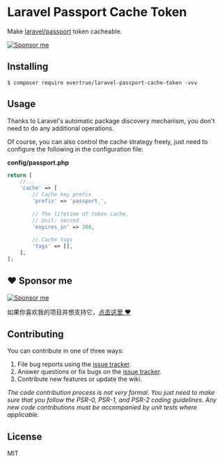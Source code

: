 # Laravel Passport Cache Token

Make [laravel/passport](https://github.com/laravel/passport) token cacheable.

[![Sponsor me](https://raw.githubusercontent.com/overtrue/overtrue/master/sponsor-me-button-s.svg)](https://github.com/sponsors/overtrue)


## Installing

```shell
$ composer require overtrue/laravel-passport-cache-token -vvv
```

## Usage

Thanks to Laravel's automatic package discovery mechanism, you don't need to do any additional operations.

Of course, you can also control the cache strategy freely, just need to configure the following in the configuration file:

**config/passport.php**
```php
return [
    //...
    'cache' => [
        // Cache key prefix
        'prefix' => 'passport_',
        
        // The lifetime of token cache,
        // Unit: second
        'expires_in' => 300,
        
        // Cache tags
        'tags' => [],
    ],
];
```

## :heart: Sponsor me 

[![Sponsor me](https://raw.githubusercontent.com/overtrue/overtrue/master/sponsor-me.svg)](https://github.com/sponsors/overtrue)

如果你喜欢我的项目并想支持它，[点击这里 :heart:](https://github.com/sponsors/overtrue)

## Contributing

You can contribute in one of three ways:

1. File bug reports using the [issue tracker](https://github.com/overtrue/laravel-passport-cache-token/issues).
2. Answer questions or fix bugs on the [issue tracker](https://github.com/overtrue/laravel-passport-cache-token/issues).
3. Contribute new features or update the wiki.

_The code contribution process is not very formal. You just need to make sure that you follow the PSR-0, PSR-1, and PSR-2 coding guidelines. Any new code contributions must be accompanied by unit tests where applicable._

## License

MIT
